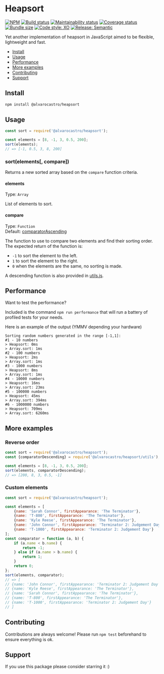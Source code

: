 # Heapsort

[![NPM](https://img.shields.io/npm/v/@alvarocastro/heapsort)](https://www.npmjs.com/package/@alvarocastro/heapsort)
[![Build status](https://img.shields.io/github/workflow/status/alvarocastro/heapsort/build)](https://github.com/alvarocastro/heapsort/actions?query=workflow%3Abuild)
[![Maintainability status](https://img.shields.io/codeclimate/maintainability/alvarocastro/heapsort)](https://codeclimate.com/github/alvarocastro/heapsort/maintainability)
[![Coverage status](https://img.shields.io/coveralls/github/alvarocastro/heapsort)](https://coveralls.io/github/alvarocastro/heapsort?branch=master)
[![Bundle size](https://img.shields.io/bundlephobia/min/@alvarocastro/heapsort)](https://bundlephobia.com/result?p=@alvarocastro/heapsort)
[![Code style: XO](https://img.shields.io/badge/code_style-XO-5ed9c7.svg)](https://github.com/xojs/xo)
[![Release: Semantic](https://img.shields.io/badge/%F0%9F%93%A6%F0%9F%9A%80-semantic--release-e10079.svg)](https://github.com/semantic-release/semantic-release)

Yet another implementation of heapsort in JavaScript aimed to be flexible, lightweight and fast.

- [Install](#install)
- [Usage](#usage)
- [Performance](#performance)
- [More examples](#more-examples)
- [Contributing](#contributing)
- [Support](#support)

## Install

```bash
npm install @alvarocastro/heapsort
```

## Usage

```js
const sort = require('@alvarocastro/heapsort');

const elements = [8, -1, 3, 0.5, 200];
sort(elements);
// => [-1, 0.5, 3, 8, 200]
```

### sort(elements[, compare])

Returns a new sorted array based on the `compare` function criteria.

#### elements

Type: `Array`

List of elements to sort.

#### compare

Type: `Function`<br>
Default: [comparatorAscending](utils.js#L2)

The function to use to compare two elements and find their sorting order.
The expected return of the function is:
* `-1` to sort the element to the left.
* `1` to sort the element to the right.
* `0` when the elements are the same, no sorting is made.

A descending function is also provided in [utils.js](utils.js).

## Performance

Want to test the performance?

Included is the command `npm run performance` that will run a battery of profiled tests for your needs.

Here is an example of the output (YMMV depending your hardware)
```
Sorting random numbers generated in the range [-1,1]:
#1 - 10 numbers
> Heapsort: 0ms
> Array.sort: 1ms
#2 - 100 numbers
> Heapsort: 2ms
> Array.sort: 1ms
#3 - 1000 numbers
> Heapsort: 8ms
> Array.sort: 1ms
#4 - 10000 numbers
> Heapsort: 16ms
> Array.sort: 23ms
#5 - 100000 numbers
> Heapsort: 45ms
> Array.sort: 394ms
#6 - 1000000 numbers
> Heapsort: 709ms
> Array.sort: 6260ms
```

## More examples

### Reverse order

```js
const sort = require('@alvarocastro/heapsort');
const {comparatorDescending} = require('@alvarocastro/heapsort/utils');

const elements = [8, -1, 3, 0.5, 200];
sort(elements, comparatorDescending);
// => [200, 8, 3, 0.5, -1]
```

### Custom elements

```js
const sort = require('@alvarocastro/heapsort');

const elements = [
	{name: 'Sarah Connor', firstAppearance: 'The Terminator'},
	{name: 'T-800', firstAppearance: 'The Terminator'},
	{name: 'Kyle Reese', firstAppearance: 'The Terminator'},
	{name: 'John Connor', firstAppearance: 'Terminator 2: Judgement Day'},
	{name: 'T-1000', firstAppearance: 'Terminator 2: Judgement Day'}
];
const comparator = function (a, b) {
	if (a.name < b.name) {
		return -1;
	} else if (a.name > b.name) {
		return 1;
	}
	return 0;
};
sort(elements, comparator);
// => [
// {name: 'John Connor', firstAppearance: 'Terminator 2: Judgement Day'},
// {name: 'Kyle Reese', firstAppearance: 'The Terminator'},
// {name: 'Sarah Connor', firstAppearance: 'The Terminator'},
// {name: 'T-800', firstAppearance: 'The Terminator'},
// {name: 'T-1000', firstAppearance: 'Terminator 2: Judgement Day'}
// ]
```

## Contributing

Contributions are always welcome! Please run `npm test` beforehand to ensure everything is ok.

## Support

If you use this package please consider starring it :)
